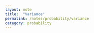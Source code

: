 ```yaml
---
layout: note
title:  "Variance"
permalink: /notes/probability/variance
category: probability
---
```

